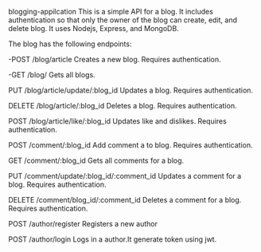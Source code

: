 blogging-appilcation
This is a simple API for a blog. It includes authentication so that only the owner of the blog can create, edit, and delete blog. It uses Nodejs, Express, and MongoDB.

The blog has the following endpoints:

-POST /blog/article Creates a new blog. Requires authentication.

-GET /blog/ Gets all blogs.

PUT /blog/article/update/:blog_id Updates a blog. Requires authentication.

DELETE /blog/article/:blog_id Deletes a blog. Requires authentication.

POST /blog/article/like/:blog_id Updates like and dislikes. Requires authentication.

POST /comment/:blog_id Add comment a to blog. Requires authentication.

GET /comment/:blog_id Gets all comments for a blog.

PUT /comment/update/:blog_id/:comment_id Updates a comment for a blog. Requires authentication.

DELETE /comment/blog_id/:comment_id Deletes a comment for a blog. Requires authentication.

POST /author/register Registers a new author

POST /author/login Logs in a author.It generate token using jwt.